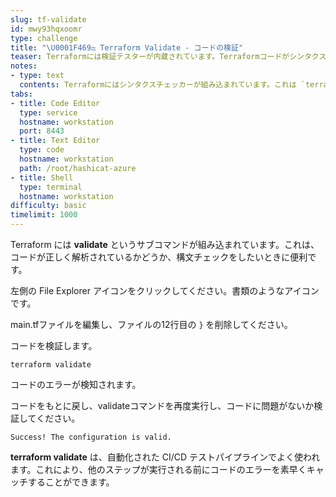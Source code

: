 ```yaml
---
slug: tf-validate
id: mwy93hqxoomr
type: challenge
title: "\U0001F469‍⚖️ Terraform Validate - コードの検証"
teaser: Terraformには検証テスターが内蔵されています。Terraformコードがシンタクス的に正しいか解析してくれます。
notes:
- type: text
  contents: Terraformにはシンタクスチェッカーが組み込まれています。これは `terraform validate` コマンドで実行できます。
tabs:
- title: Code Editor
  type: service
  hostname: workstation
  port: 8443
- title: Text Editor
  type: code
  hostname: workstation
  path: /root/hashicat-azure
- title: Shell
  type: terminal
  hostname: workstation
difficulty: basic
timelimit: 1000
---
```

Terraform には **validate** というサブコマンドが組み込まれています。これは、コードが正しく解析されているかどうか、構文チェックをしたいときに便利です。

左側の File Explorer アイコンをクリックしてください。書類のようなアイコンです。

main.tfファイルを編集し、ファイルの12行目の `}` を削除してください。

コードを検証します。

```
terraform validate
```

コードのエラーが検知されます。

コードをもとに戻し、validateコマンドを再度実行し、コードに問題がないか検証してください。
```
Success! The configuration is valid.
```

**terraform validate** は、自動化された CI/CD テストパイプラインでよく使われます。これにより、他のステップが実行される前にコードのエラーを素早くキャッチすることができます。